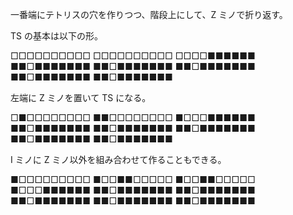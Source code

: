 一番端にテトリスの穴を作りつつ、階段上にして、Z ミノで折り返す。

TS の基本は以下の形。

□□□□□□□□□□
□□□□□□□□□□
□□□□■■■■■■
■■□■■■■■■■
■■□■■■■■■■
■■□■■■■■■■
■■□■■■■■■■
■■□■■■■■■■

左端に Z ミノを置いて TS になる。

□■□□□□□□□□
■■□□□□□□□□
■□□□■■■■■■
■■□■■■■■■■
■■□■■■■■■■
■■□■■■■■■■
■■□■■■■■■■
■■□■■■■■■■

I ミノに Z ミノ以外を組み合わせて作ることもできる。

■□□□□□□□□□
■□□■■□□□□□
■□□■■□□□□□
■□□□■■■■■■
■■□■■■■■■■
■■□■■■■■■■
■■□■■■■■■■
■■□■■■■■■■
■■□■■■■■■■
